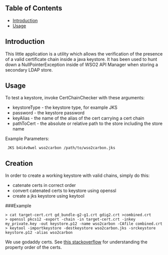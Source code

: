 ## Table of Contents
- [Introduction](#introduction)
- [Usage](#usage)

## Introduction
This little application is a utility which allows the verification of the presence of a valid certificate chain inside a java keystore. It has been used to hunt down a NullPointerException inside of WSO2 API Manager when storing a secondary LDAP store.

## Usage
To test a keystore, invoke CertChainChecker with these arguments:

- keystoreType - the keystore type, for example JKS
- password - the keystore password
- keyAlias - the name of the alias of the cert carrying a cert chain
- pathToCert - the absolute or relative path to the store including the store name

Example Parameters:

``` JKS b4i4v0wel wso2carbon /path/to/wso2carbon.jks```

## Creation

In order to create a working keystore with valid chains, simply do this:

- catenate certs in correct order
- convert catenated certs to keystore using openssl
- create a jks keystore using keytool

###Example
```
> cat target-cert.crt gd_bundle-g2-g1.crt gdig2.crt >combined.crt
> openssl pkcs12 -export -chain -in target-cert.crt -inkey my_private.key -out keystore.p12 -name wso2carbon -CAfile combined.crt
> keytool -importkeystore -destkeystore wso2carbon.jks -srckeystore keystore.p12 -alias wso2carbon
```

We use godaddy certs. See [this stackoverflow](https://serverfault.com/questions/578025/discerning-godaddy-ssl-certificate-types) for understanding the property order of the certs.
 

